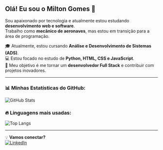 ## Olá! Eu sou o Milton Gomes 👋

Sou apaixonado por tecnologia e atualmente estou estudando **desenvolvimento web e software**.  
Trabalho como **mecânico de aeronaves**, mas estou em transição para a área de programação.  

🎓 Atualmente, estou cursando **Análise e Desenvolvimento de Sistemas (ADS)**.  
💻 Estou focado no estudo de **Python, HTML, CSS e JavaScript**.  
🚀 Meu objetivo é me tornar um **desenvolvedor Full Stack** e contribuir com projetos inovadores.  

---

### 📊 Minhas Estatísticas do GitHub:
![GitHub Stats](https://github-readme-stats.vercel.app/api?username=1000tongomes&show_icons=true&theme=radical)

### 🔥 Linguagens mais usadas:
![Top Langs](https://github-readme-stats.vercel.app/api/top-langs/?username=1000tongomes&layout=compact&theme=radical)

---

💡 **Vamos conectar?**  
[![LinkedIn](https://img.shields.io/badge/-Milton_Gomes-blue?style=flat-square&logo=Linkedin&logoColor=white&link=https://www.linkedin.com/in/seu-linkedin)](https://www.linkedin.com/in/seu-linkedin)  


